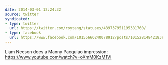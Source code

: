 ```yaml
---
date: 2014-03-01 12:24:32
source: twitter
syndicated:
- type: twitter
  url: https://twitter.com/roytang/statuses/439737951195381760/
- type: facebook
  url: https://www.facebook.com/10155666240078912/posts/10152814842183912
---
```


Liam Neeson does a Manny Pacquiao impression: https://www.youtube.com/watch?v=oXmM0KzM1VI